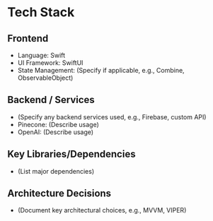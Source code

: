 # Tech Stack

## Frontend
- Language: Swift
- UI Framework: SwiftUI
- State Management: (Specify if applicable, e.g., Combine, ObservableObject)

## Backend / Services
- (Specify any backend services used, e.g., Firebase, custom API)
- Pinecone: (Describe usage)
- OpenAI: (Describe usage)

## Key Libraries/Dependencies
- (List major dependencies)

## Architecture Decisions
- (Document key architectural choices, e.g., MVVM, VIPER)
